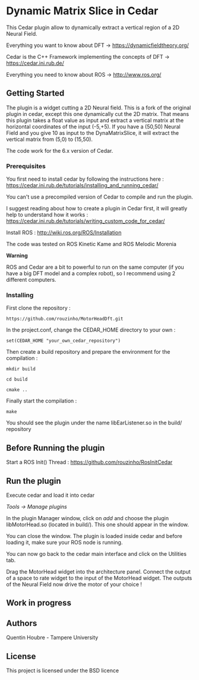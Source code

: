 # Dynamic Matrix Slice in Cedar

This Cedar plugin allow to dynamically extract a vertical region of a 2D Neural Field.

Everything you want to know about DFT -> https://dynamicfieldtheory.org/

Cedar is the C++ Framework implementing the concepts of DFT -> https://cedar.ini.rub.de/

Everything you need to know about ROS -> http://www.ros.org/

## Getting Started

The plugin is a widget cutting a 2D Neural field. This is a fork of the original plugin in cedar, except this one dynamically cut the 2D matrix. That means this plugin takes a float value as input and extract a vertical matrix at the horizontal coordinates of the input (-5,+5). If you have a (50,50) Neural Field and you give 10 as input to the DynaMatrixSlice, it will extract the vertical matrix from (5,0) to (15,50). 

The code work for the 6.x version of Cedar.


### Prerequisites

You first need to install cedar by following the instructions here : https://cedar.ini.rub.de/tutorials/installing_and_running_cedar/

You can't use a precompiled version of Cedar to compile and run the plugin.

I suggest reading about how to create a plugin in Cedar first, it will greatly help to understand how it works : https://cedar.ini.rub.de/tutorials/writing_custom_code_for_cedar/

Install ROS : http://wiki.ros.org/ROS/Installation

The code was tested on ROS Kinetic Kame and ROS Melodic Morenia

**Warning**

ROS and Cedar are a bit to powerful to run on the same computer (if you have a big DFT model and a complex robot), so I recommend using 2 different computers.

### Installing

First clone the repository :

`https://github.com/rouzinho/MotorHeadDft.git`

In the project.conf, change the CEDAR_HOME directory to your own :

`set(CEDAR_HOME "your_own_cedar_repository")`

Then create a build repository and prepare the environment for the compilation :

`mkdir build`

`cd build`

`cmake ..`

Finally start the compilation :

`make`

You should see the plugin under the name libEarListener.so in the build/ repository

## Before Running the plugin

Start a ROS Init() Thread : https://github.com/rouzinho/RosInitCedar

## Run the plugin

Execute cedar and load it into cedar 

*Tools -> Manage plugins*

In the plugin Manager window, click on *add* and choose the plugin libMotorHead.so (located in build/). This one should appear in the window.

You can close the window. The plugin is loaded inside cedar and before loading it, make sure your ROS node is running.

You can now go back to the cedar main interface and click on the Utilities tab.

Drag the MotorHead widget into the architecture panel. Connect the output of a space to rate widget to the input of the MotorHead widget. The outputs of the Neural Field now drive the motor of your choice !


## Work in progress



## Authors

Quentin Houbre - Tampere University

## License

This project is licensed under the BSD licence


